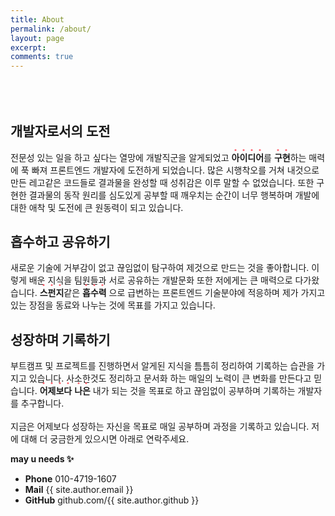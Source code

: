 ```yaml
---
title: About
permalink: /about/
layout: page
excerpt: 
comments: true
---
```


<style>
.about {
    margin-top: 5rem;
}
.about .cnt span {
    position: relative;
    font-weight: bold;
}
.about .cnt span:after {
    content: '';
    position: absolute;
    top: -5px;
    left: 50%;
    transform: translateX(-50%);
    border-radius: 50%;
    width: 3px;
    height: 3px;
    background: #FE6672;
}
</style>

<div class="about">
    <div class="cnt">
        <div class="title"><h2>개발자로서의 도전</h2></div>
        전문성 있는 일을 하고 싶다는 열망에 개발직군을 알게되었고 
        <span>아</span><span>이</span><span>디</span><span>어</span>를
        <span>구</span><span>현</span>하는
        매력에 푹 빠져 프론트엔드 개발자에 도전하게 되었습니다.
        많은 시행착오를 거쳐 내것으로 만든 레고같은 코드들로 결과물을 완성할 때 성취감은 이루 말할 수 없었습니다.
        또한 구현한 결과물의 동작 원리를 심도있게 공부할 때 깨우치는 순간이 너무 행복하며 개발에 대한 애착 및 도전에 큰 원동력이 되고 있습니다.
    </div>
    <div class="cnt">
        <div class="title"><h2>흡수하고 공유하기</h2></div>
        새로운 기술에 거부감이 없고 끊임없이 탐구하여 제것으로 만드는 것을 좋아합니다.
        이렇게 배운 지식을 팀원들과 서로 공유하는 개발문화 또한 저에게는 큰 매력으로 다가왔습니다.
        <span>스</span><span>펀</span><span>지</span>같은
        <span>흡</span><span>수</span><span>력</span>
        으로 급변하는 프론트엔드 기술분야에 적응하며 제가 가지고있는 장점을 동료와 나누는 것에 목표를 가지고 있습니다.
    </div>
    <div class="cnt">
        <div class="title"><h2>성장하며 기록하기</h2></div>
        부트캠프 및 프로젝트를 진행하면서 알게된 지식을 틈틈히 정리하여 기록하는 습관을 가지고 있습니다.
        사소한것도 정리하고 문서화 하는 매일의 노력이 큰 변화를 만든다고 믿습니다.
        <span>어</span><span>제</span><span>보</span><span>다</span>
        <span>나</span><span>은</span> 내가 되는 것을 목표로 하고 끊임없이 공부하며 기록하는 개발자를 추구합니다.
    </div>
</div>

<br />
지금은 어제보다 성장하는 자신을 목표로 매일 공부하며 과정을 기록하고 있습니다.  
저에 대해 더 궁금한게 있으시면 아래로 연락주세요.

**may u needs ✨**

- **Phone** 010-4719-1607
- **Mail** {{ site.author.email }}
- **GitHub** github.com/{{ site.author.github }}